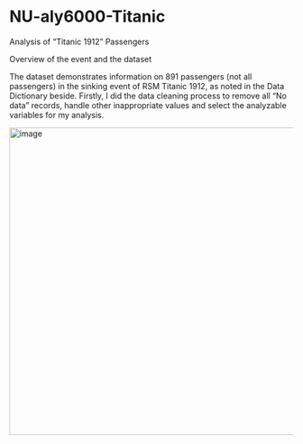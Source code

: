 # NU-aly6000-Titanic
Analysis of “Titanic 1912” Passengers

Overview of the event and the dataset

The dataset demonstrates information on 891 passengers (not all passengers) in the sinking event of RSM Titanic 1912, as noted in the Data Dictionary beside.
Firstly, I did the data cleaning process to remove all “No data” records, handle other inappropriate values and select the analyzable variables for my analysis.

<img width="545" alt="image" src="https://github.com/janie140/NU-aly6000-Titanic/assets/121474131/7703d333-544d-4f01-98d0-661186a21a65">


